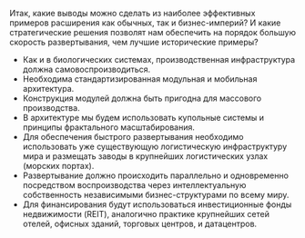 Итак, какие выводы можно сделать из наиболее эффективных примеров расширения как обычных, так и бизнес-империй? И какие стратегические решения позволят нам обеспечить на порядок большую скорость развертывания, чем лучшие исторические примеры?

- Как и в биологических системах, производственная инфраструктура должна самовоспроизводиться.
- Необходима стандартизированная модульная и мобильная архитектура.
- Конструкция модулей должна быть пригодна для массового производства.
- В архитектуре мы будем использовать купольные системы и принципы фрактального масштабирования.
- Для обеспечения быстрого развертывания необходимо использовать уже существующую логистическую инфраструктуру мира и размещать заводы в крупнейших логистических узлах (морских портах).
- Развертывание должно происходить параллельно и одновременно посредством воспроизводства через интеллектуальную собственность независимыми бизнес-структурами по всему миру.
- Для финансирования будут использоваться инвестиционные фонды недвижимости (REIT), аналогично практике крупнейших сетей отелей, офисных зданий, торговых центров, и датацентров.